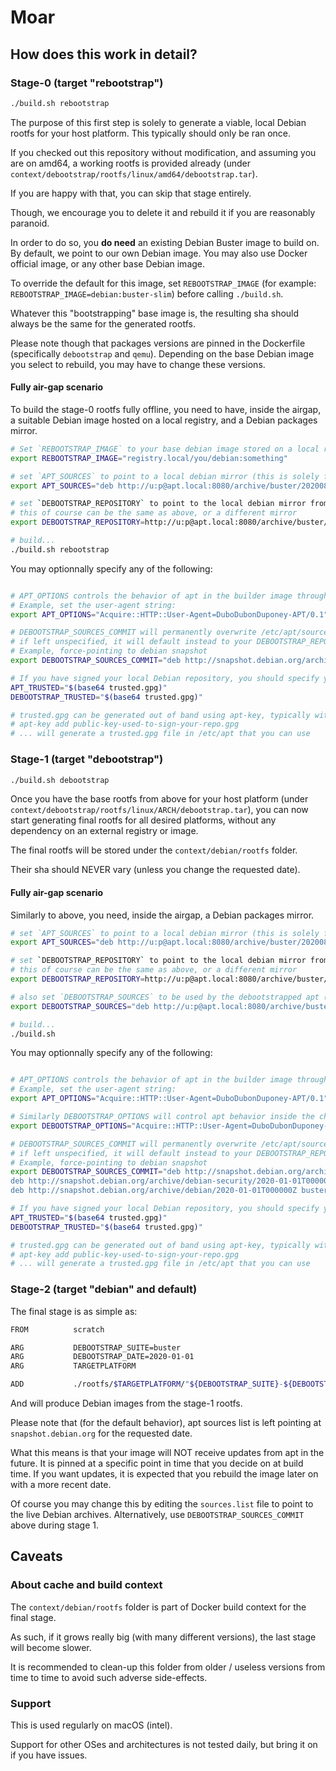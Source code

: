 # Moar

## How does this work in detail?

### Stage-0 (target "rebootstrap")

```bash
./build.sh rebootstrap
```

The purpose of this first step is solely to generate a viable, local Debian rootfs for your host platform.
This typically should only be ran once.

If you checked out this repository without modification, and assuming you are on amd64, a working rootfs is provided already (under `context/debootstrap/rootfs/linux/amd64/debootstrap.tar`).

If you are happy with that, you can skip that stage entirely.

Though, we encourage you to delete it and rebuild it if you are reasonably paranoid.

In order to do so, you **do need** an existing Debian Buster image to build on.
By default, we point to our own Debian image.
You may also use Docker official image, or any other base Debian image.

To override the default for this image, set `REBOOTSTRAP_IMAGE` (for example: `REBOOTSTRAP_IMAGE=debian:buster-slim`) before calling `./build.sh`.

Whatever this "bootstrapping" base image is, the resulting sha should always be the same for the generated rootfs.

Please note though that packages versions are pinned in the Dockerfile (specifically `debootstrap` and `qemu`).
Depending on the base Debian image you select to rebuild, you may have to change these versions.

#### Fully air-gap scenario

To build the stage-0 rootfs fully offline, you need to have, inside the airgap, a suitable Debian image hosted on a local registry, and a Debian packages mirror.

```bash
# Set `REBOOTSTRAP_IMAGE` to your base debian image stored on a local registry
export REBOOTSTRAP_IMAGE="registry.local/you/debian:something"

# set `APT_SOURCES` to point to a local debian mirror (this is solely for the purpose of pulling in the debootstrap package in the builder image)
export APT_SOURCES="deb http://u:p@apt.local:8080/archive/buster/20200811T000000Z/ buster main"`

# set `DEBOOTSTRAP_REPOSITORY` to point to the local debian mirror from which you want to debootstrap
# this of course can be the same as above, or a different mirror
export DEBOOTSTRAP_REPOSITORY=http://u:p@apt.local:8080/archive/buster/20200811T000000Z/`

# build...
./build.sh rebootstrap
```

You may optionnally specify any of the following:

```bash

# APT_OPTIONS controls the behavior of apt in the builder image through space separated options, for further custom setups (ignoring expiracy, using a proxy, etc)
# Example, set the user-agent string:
export APT_OPTIONS="Acquire::HTTP::User-Agent=DuboDubonDuponey-APT/0.1"

# DEBOOTSTRAP_SOURCES_COMMIT will permanently overwrite /etc/apt/sources.list inside the rootfs
# if left unspecified, it will default instead to your DEBOOTSTRAP_REPOSITORY from above, which may be a problem for consumers of your image if they do not have access to your local mirror
# Example, force-pointing to debian snapshot
export DEBOOTSTRAP_SOURCES_COMMIT="deb http://snapshot.debian.org/archive/debian/2020-01-01T000000Z buster main"

# If you have signed your local Debian repository, you should specify your key for apt and debootstrap to trust it
APT_TRUSTED="$(base64 trusted.gpg)"
DEBOOTSTRAP_TRUSTED="$(base64 trusted.gpg)"

# trusted.gpg can be generated out of band using apt-key, typically with something like
# apt-key add public-key-used-to-sign-your-repo.gpg
# ... will generate a trusted.gpg file in /etc/apt that you can use
```

### Stage-1 (target "debootstrap")

```bash
./build.sh debootstrap
```

Once you have the base rootfs from above for your host platform (under `context/debootstrap/rootfs/linux/ARCH/debootstrap.tar`),
you can now start generating final rootfs for all desired platforms, without any dependency on an external registry or image.

The final rootfs will be stored under the `context/debian/rootfs` folder.

Their sha should NEVER vary (unless you change the requested date).

#### Fully air-gap scenario

Similarly to above, you need, inside the airgap, a Debian packages mirror.

```bash
# set `APT_SOURCES` to point to a local debian mirror (this is solely for the purpose of pulling in the debootstrap and qemu packages in the builder image)
export APT_SOURCES="deb http://u:p@apt.local:8080/archive/buster/20200811T000000Z/ buster main"`

# set `DEBOOTSTRAP_REPOSITORY` to point to the local debian mirror from which you want to debootstrap
# this of course can be the same as above, or a different mirror
export DEBOOTSTRAP_REPOSITORY=http://u:p@apt.local:8080/archive/buster/20200811T000000Z/`

# also set `DEBOOTSTRAP_SOURCES` to be used by the debootstrapped apt (for update and upgrade)
export DEBOOTSTRAP_SOURCES="deb http://u:p@apt.local:8080/archive/buster/20200811T000000Z/ buster main"`

# build...
./build.sh
```

You may optionnally specify any of the following:

```bash

# APT_OPTIONS controls the behavior of apt in the builder image through space separated options, for further custom setups (ignoring expiracy, using a proxy, etc)
# Example, set the user-agent string:
export APT_OPTIONS="Acquire::HTTP::User-Agent=DuboDubonDuponey-APT/0.1"

# Similarly DEBOOTSTRAP_OPTIONS will control apt behavior inside the chroots
export DEBOOTSTRAP_OPTIONS="Acquire::HTTP::User-Agent=DuboDubonDuponey-DEBOOT/0.1"

# DEBOOTSTRAP_SOURCES_COMMIT will permanently overwrite /etc/apt/sources.list inside the final rootfs
# if left unspecified, it will default instead to your DEBOOTSTRAP_REPOSITORY from above, which may be a problem for consumers of your image if they do not have access to your local mirror
# Example, force-pointing to debian snapshot
export DEBOOTSTRAP_SOURCES_COMMIT="deb http://snapshot.debian.org/archive/debian/2020-01-01T000000Z buster main
deb http://snapshot.debian.org/archive/debian-security/2020-01-01T000000Z buster/updates main
deb http://snapshot.debian.org/archive/debian/2020-01-01T000000Z buster-updates main"

# If you have signed your local Debian repository, you should specify your key for apt and debootstrap to trust it
APT_TRUSTED="$(base64 trusted.gpg)"
DEBOOTSTRAP_TRUSTED="$(base64 trusted.gpg)"

# trusted.gpg can be generated out of band using apt-key, typically with something like
# apt-key add public-key-used-to-sign-your-repo.gpg
# ... will generate a trusted.gpg file in /etc/apt that you can use
```


### Stage-2 (target "debian" and default)

The final stage is as simple as:

```bash
FROM          scratch                                                                                                   AS debian

ARG           DEBOOTSTRAP_SUITE=buster
ARG           DEBOOTSTRAP_DATE=2020-01-01
ARG           TARGETPLATFORM

ADD           ./rootfs/$TARGETPLATFORM/"${DEBOOTSTRAP_SUITE}-${DEBOOTSTRAP_DATE}".tar /
```

And will produce Debian images from the stage-1 rootfs.

Please note that (for the default behavior), apt sources list is left pointing at `snapshot.debian.org` for the requested date.

What this means is that your image will NOT receive updates from apt in the future.
It is pinned at a specific point in time that you decide on at build time.
If you want updates, it is expected that you rebuild the image later on with a more recent date.

Of course you may change this by editing the `sources.list` file to point to the live Debian archives.
Alternatively, use `DEBOOTSTRAP_SOURCES_COMMIT` above during stage 1.

## Caveats

### About cache and build context

The `context/debian/rootfs` folder is part of Docker build context for the final stage.

As such, if it grows really big (with many different versions), the last stage will become slower.

It is recommended to clean-up this folder from older / useless versions from time to time to avoid such adverse side-effects.

### Support

This is used regularly on macOS (intel).

Support for other OSes and architectures is not tested daily, but bring it on if you have issues.
